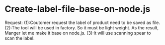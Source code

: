 # Create-label-file-base-on-node.js
Request:
      (1):Coutomer request the label of product need to be saved as file.
      (2):The tool will be used in factory. So it must be light weight. As the result, Manger let me make it base on node.js.
      (3):It will use scanning spear to scan the label. 
